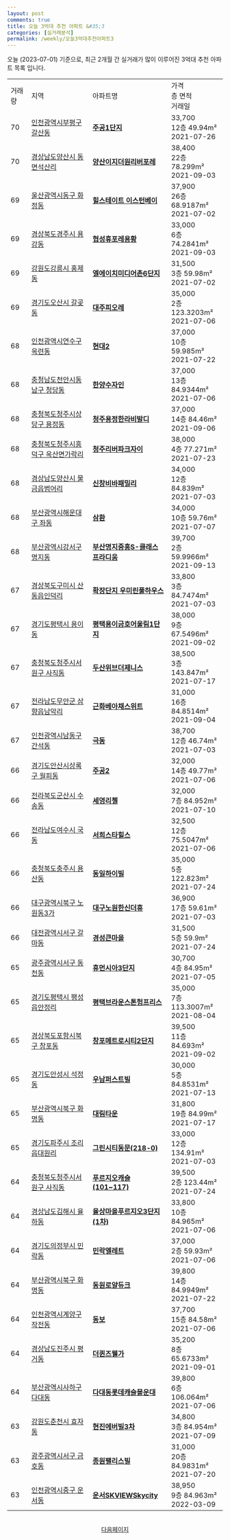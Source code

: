 ```yaml
---
layout: post
comments: true
title: 오늘 3억대 추천 아파트 &#35;3
categories: [실거래분석]
permalink: /weekly/오늘3억대추천아파트3
---
```


오늘 (2023-07-01) 기준으로, 최근 2개월 간 실거래가 많이 이루어진 3억대 추천 아파트 목록 입니다.

<table class="sortable">
  <tr>
    <td>거래량</td>
    <td>지역</td>
    <td>아파트명</td>
    <td>가격<br>층 면적<br>거래일</td>
  </tr>

  <tr class="item">
    <td>70</td>
    <td><a href="/apt/인천광역시부평구갈산동">인천광역시부평구 갈산동</a></td>
    <td style="font-weight: bold;"><a href="/apt/인천광역시부평구갈산동주공1단지">주공1단지</a></td>
    <td>33,700<br>12층  49.94m²<br>2021-07-26</td>
  </tr>

  <tr class="item">
    <td>70</td>
    <td><a href="/apt/경상남도양산시동면석산리">경상남도양산시 동면석산리</a></td>
    <td style="font-weight: bold;"><a href="/apt/경상남도양산시동면석산리양산이지더원리버포레">양산이지더원리버포레</a></td>
    <td>38,400<br>22층  78.299m²<br>2021-09-03</td>
  </tr>

  <tr class="item">
    <td>69</td>
    <td><a href="/apt/울산광역시동구화정동">울산광역시동구 화정동</a></td>
    <td style="font-weight: bold;"><a href="/apt/울산광역시동구화정동힐스테이트이스턴베이">힐스테이트 이스턴베이</a></td>
    <td>37,900<br>26층  68.9187m²<br>2021-07-02</td>
  </tr>

  <tr class="item">
    <td>69</td>
    <td><a href="/apt/경상북도경주시용강동">경상북도경주시 용강동</a></td>
    <td style="font-weight: bold;"><a href="/apt/경상북도경주시용강동협성휴포레용황">협성휴포레용황</a></td>
    <td>33,000<br>6층  74.2841m²<br>2021-09-03</td>
  </tr>

  <tr class="item">
    <td>69</td>
    <td><a href="/apt/강원도강릉시홍제동">강원도강릉시 홍제동</a></td>
    <td style="font-weight: bold;"><a href="/apt/강원도강릉시홍제동엘에이치미디어촌6단지">엘에이치미디어촌6단지</a></td>
    <td>31,500<br>3층  59.98m²<br>2021-07-02</td>
  </tr>

  <tr class="item">
    <td>69</td>
    <td><a href="/apt/경기도오산시갈곶동">경기도오산시 갈곶동</a></td>
    <td style="font-weight: bold;"><a href="/apt/경기도오산시갈곶동대주피오레">대주피오레</a></td>
    <td>35,000<br>2층  123.3203m²<br>2021-07-06</td>
  </tr>

  <tr class="item">
    <td>68</td>
    <td><a href="/apt/인천광역시연수구옥련동">인천광역시연수구 옥련동</a></td>
    <td style="font-weight: bold;"><a href="/apt/인천광역시연수구옥련동현대2">현대2</a></td>
    <td>37,000<br>10층  59.985m²<br>2021-07-22</td>
  </tr>

  <tr class="item">
    <td>68</td>
    <td><a href="/apt/충청남도천안시동남구청당동">충청남도천안시동남구 청당동</a></td>
    <td style="font-weight: bold;"><a href="/apt/충청남도천안시동남구청당동한양수자인">한양수자인</a></td>
    <td>37,000<br>13층  84.9344m²<br>2021-07-06</td>
  </tr>

  <tr class="item">
    <td>68</td>
    <td><a href="/apt/충청북도청주시상당구용정동">충청북도청주시상당구 용정동</a></td>
    <td style="font-weight: bold;"><a href="/apt/충청북도청주시상당구용정동청주용정한라비발디">청주용정한라비발디</a></td>
    <td>37,000<br>14층  84.46m²<br>2021-09-06</td>
  </tr>

  <tr class="item">
    <td>68</td>
    <td><a href="/apt/충청북도청주시흥덕구옥산면가락리">충청북도청주시흥덕구 옥산면가락리</a></td>
    <td style="font-weight: bold;"><a href="/apt/충청북도청주시흥덕구옥산면가락리청주리버파크자이">청주리버파크자이</a></td>
    <td>38,000<br>4층  77.271m²<br>2021-07-23</td>
  </tr>

  <tr class="item">
    <td>68</td>
    <td><a href="/apt/경상남도양산시물금읍범어리">경상남도양산시 물금읍범어리</a></td>
    <td style="font-weight: bold;"><a href="/apt/경상남도양산시물금읍범어리신창비바패밀리">신창비바패밀리</a></td>
    <td>34,000<br>12층  84.839m²<br>2021-07-03</td>
  </tr>

  <tr class="item">
    <td>68</td>
    <td><a href="/apt/부산광역시해운대구좌동">부산광역시해운대구 좌동</a></td>
    <td style="font-weight: bold;"><a href="/apt/부산광역시해운대구좌동삼환">삼환</a></td>
    <td>34,000<br>10층  59.76m²<br>2021-07-07</td>
  </tr>

  <tr class="item">
    <td>68</td>
    <td><a href="/apt/부산광역시강서구명지동">부산광역시강서구 명지동</a></td>
    <td style="font-weight: bold;"><a href="/apt/부산광역시강서구명지동부산명지중흥S-클래스프라디움">부산명지중흥S-클래스프라디움</a></td>
    <td>39,700<br>2층  59.9966m²<br>2021-09-13</td>
  </tr>

  <tr class="item">
    <td>67</td>
    <td><a href="/apt/경상북도구미시산동읍인덕리">경상북도구미시 산동읍인덕리</a></td>
    <td style="font-weight: bold;"><a href="/apt/경상북도구미시산동읍인덕리확장단지우미린풀하우스">확장단지 우미린풀하우스</a></td>
    <td>33,800<br>3층  84.7474m²<br>2021-07-03</td>
  </tr>

  <tr class="item">
    <td>67</td>
    <td><a href="/apt/경기도평택시용이동">경기도평택시 용이동</a></td>
    <td style="font-weight: bold;"><a href="/apt/경기도평택시용이동평택용이금호어울림1단지">평택용이금호어울림1단지</a></td>
    <td>38,000<br>9층  67.5496m²<br>2021-09-02</td>
  </tr>

  <tr class="item">
    <td>67</td>
    <td><a href="/apt/충청북도청주시서원구사직동">충청북도청주시서원구 사직동</a></td>
    <td style="font-weight: bold;"><a href="/apt/충청북도청주시서원구사직동두산위브더제니스">두산위브더제니스</a></td>
    <td>38,500<br>3층  143.847m²<br>2021-07-17</td>
  </tr>

  <tr class="item">
    <td>67</td>
    <td><a href="/apt/전라남도무안군삼향읍남악리">전라남도무안군 삼향읍남악리</a></td>
    <td style="font-weight: bold;"><a href="/apt/전라남도무안군삼향읍남악리근화베아채스위트">근화베아채스위트</a></td>
    <td>31,000<br>16층  84.8514m²<br>2021-09-04</td>
  </tr>

  <tr class="item">
    <td>67</td>
    <td><a href="/apt/인천광역시남동구간석동">인천광역시남동구 간석동</a></td>
    <td style="font-weight: bold;"><a href="/apt/인천광역시남동구간석동극동">극동</a></td>
    <td>38,700<br>12층  46.74m²<br>2021-07-03</td>
  </tr>

  <tr class="item">
    <td>66</td>
    <td><a href="/apt/경기도안산시상록구월피동">경기도안산시상록구 월피동</a></td>
    <td style="font-weight: bold;"><a href="/apt/경기도안산시상록구월피동주공2">주공2</a></td>
    <td>32,000<br>14층  49.77m²<br>2021-07-06</td>
  </tr>

  <tr class="item">
    <td>66</td>
    <td><a href="/apt/전라북도군산시수송동">전라북도군산시 수송동</a></td>
    <td style="font-weight: bold;"><a href="/apt/전라북도군산시수송동세영리첼">세영리첼</a></td>
    <td>32,000<br>7층  84.952m²<br>2021-07-10</td>
  </tr>

  <tr class="item">
    <td>66</td>
    <td><a href="/apt/전라남도여수시국동">전라남도여수시 국동</a></td>
    <td style="font-weight: bold;"><a href="/apt/전라남도여수시국동서희스타힐스">서희스타힐스</a></td>
    <td>32,500<br>12층  75.5047m²<br>2021-07-06</td>
  </tr>

  <tr class="item">
    <td>66</td>
    <td><a href="/apt/충청북도충주시용산동">충청북도충주시 용산동</a></td>
    <td style="font-weight: bold;"><a href="/apt/충청북도충주시용산동동일하이빌">동일하이빌</a></td>
    <td>35,000<br>5층  122.823m²<br>2021-07-24</td>
  </tr>

  <tr class="item">
    <td>66</td>
    <td><a href="/apt/대구광역시북구노원동3가">대구광역시북구 노원동3가</a></td>
    <td style="font-weight: bold;"><a href="/apt/대구광역시북구노원동3가대구노원한신더휴">대구노원한신더휴</a></td>
    <td>36,900<br>17층  59.61m²<br>2021-07-03</td>
  </tr>

  <tr class="item">
    <td>66</td>
    <td><a href="/apt/대전광역시서구갈마동">대전광역시서구 갈마동</a></td>
    <td style="font-weight: bold;"><a href="/apt/대전광역시서구갈마동경성큰마을">경성큰마을</a></td>
    <td>31,500<br>5층  59.9m²<br>2021-07-24</td>
  </tr>

  <tr class="item">
    <td>65</td>
    <td><a href="/apt/광주광역시서구동천동">광주광역시서구 동천동</a></td>
    <td style="font-weight: bold;"><a href="/apt/광주광역시서구동천동휴먼시아3단지">휴먼시아3단지</a></td>
    <td>30,700<br>4층  84.95m²<br>2021-07-05</td>
  </tr>

  <tr class="item">
    <td>65</td>
    <td><a href="/apt/경기도평택시팽성읍안정리">경기도평택시 팽성읍안정리</a></td>
    <td style="font-weight: bold;"><a href="/apt/경기도평택시팽성읍안정리평택브라운스톤험프리스">평택브라운스톤험프리스</a></td>
    <td>35,000<br>7층  113.3007m²<br>2021-08-04</td>
  </tr>

  <tr class="item">
    <td>65</td>
    <td><a href="/apt/경상북도포항시북구창포동">경상북도포항시북구 창포동</a></td>
    <td style="font-weight: bold;"><a href="/apt/경상북도포항시북구창포동창포메트로시티2단지">창포메트로시티2단지</a></td>
    <td>39,500<br>11층  84.693m²<br>2021-09-02</td>
  </tr>

  <tr class="item">
    <td>65</td>
    <td><a href="/apt/경기도안성시석정동">경기도안성시 석정동</a></td>
    <td style="font-weight: bold;"><a href="/apt/경기도안성시석정동우남퍼스트빌">우남퍼스트빌</a></td>
    <td>30,000<br>5층  84.8531m²<br>2021-07-13</td>
  </tr>

  <tr class="item">
    <td>65</td>
    <td><a href="/apt/부산광역시북구화명동">부산광역시북구 화명동</a></td>
    <td style="font-weight: bold;"><a href="/apt/부산광역시북구화명동대림타운">대림타운</a></td>
    <td>31,800<br>19층  84.99m²<br>2021-07-17</td>
  </tr>

  <tr class="item">
    <td>65</td>
    <td><a href="/apt/경기도파주시조리읍대원리">경기도파주시 조리읍대원리</a></td>
    <td style="font-weight: bold;"><a href="/apt/경기도파주시조리읍대원리그린시티동문(218-0)">그린시티동문(218-0)</a></td>
    <td>33,000<br>12층  134.91m²<br>2021-07-03</td>
  </tr>

  <tr class="item">
    <td>64</td>
    <td><a href="/apt/충청북도청주시서원구사직동">충청북도청주시서원구 사직동</a></td>
    <td style="font-weight: bold;"><a href="/apt/충청북도청주시서원구사직동푸르지오캐슬(101~117)">푸르지오캐슬(101~117)</a></td>
    <td>39,500<br>2층  123.44m²<br>2021-07-24</td>
  </tr>

  <tr class="item">
    <td>64</td>
    <td><a href="/apt/경상남도김해시율하동">경상남도김해시 율하동</a></td>
    <td style="font-weight: bold;"><a href="/apt/경상남도김해시율하동율상마을푸르지오3단지(1차)">율상마을푸르지오3단지(1차)</a></td>
    <td>33,800<br>10층  84.965m²<br>2021-07-06</td>
  </tr>

  <tr class="item">
    <td>64</td>
    <td><a href="/apt/경기도의정부시민락동">경기도의정부시 민락동</a></td>
    <td style="font-weight: bold;"><a href="/apt/경기도의정부시민락동민락엘레트">민락엘레트</a></td>
    <td>37,000<br>2층  59.93m²<br>2021-07-06</td>
  </tr>

  <tr class="item">
    <td>64</td>
    <td><a href="/apt/부산광역시북구화명동">부산광역시북구 화명동</a></td>
    <td style="font-weight: bold;"><a href="/apt/부산광역시북구화명동동원로얄듀크">동원로얄듀크</a></td>
    <td>39,800<br>14층  84.9949m²<br>2021-07-22</td>
  </tr>

  <tr class="item">
    <td>64</td>
    <td><a href="/apt/인천광역시계양구작전동">인천광역시계양구 작전동</a></td>
    <td style="font-weight: bold;"><a href="/apt/인천광역시계양구작전동동보">동보</a></td>
    <td>37,700<br>15층  84.58m²<br>2021-07-06</td>
  </tr>

  <tr class="item">
    <td>64</td>
    <td><a href="/apt/경상남도진주시평거동">경상남도진주시 평거동</a></td>
    <td style="font-weight: bold;"><a href="/apt/경상남도진주시평거동더퀸즈웰가">더퀸즈웰가</a></td>
    <td>35,200<br>8층  65.6733m²<br>2021-09-01</td>
  </tr>

  <tr class="item">
    <td>64</td>
    <td><a href="/apt/부산광역시사하구다대동">부산광역시사하구 다대동</a></td>
    <td style="font-weight: bold;"><a href="/apt/부산광역시사하구다대동다대동롯데캐슬몰운대">다대동롯데캐슬몰운대</a></td>
    <td>39,800<br>6층  106.064m²<br>2021-07-06</td>
  </tr>

  <tr class="item">
    <td>63</td>
    <td><a href="/apt/강원도춘천시효자동">강원도춘천시 효자동</a></td>
    <td style="font-weight: bold;"><a href="/apt/강원도춘천시효자동현진에버빌3차">현진에버빌3차</a></td>
    <td>34,800<br>3층  84.954m²<br>2021-07-09</td>
  </tr>

  <tr class="item">
    <td>63</td>
    <td><a href="/apt/광주광역시서구금호동">광주광역시서구 금호동</a></td>
    <td style="font-weight: bold;"><a href="/apt/광주광역시서구금호동종원팰리스빌">종원팰리스빌</a></td>
    <td>31,000<br>20층  84.9831m²<br>2021-07-20</td>
  </tr>

  <tr class="item">
    <td>63</td>
    <td><a href="/apt/인천광역시중구운서동">인천광역시중구 운서동</a></td>
    <td style="font-weight: bold;"><a href="/apt/인천광역시중구운서동운서SKVIEWSkycity">운서SKVIEWSkycity</a></td>
    <td>38,950<br>9층  84.963m²<br>2022-03-09</td>
  </tr>

  <tr>
      <script async src="https://pagead2.googlesyndication.com/pagead/js/adsbygoogle.js?client=ca-pub-3485438051770037"
          crossorigin="anonymous"></script>
      <ins class="adsbygoogle"
          style="display:block"
          data-ad-format="fluid"
          data-ad-layout-key="-fb+5w+4e-db+86"
          data-ad-client="ca-pub-3485438051770037"
          data-ad-slot="1827090281"></ins>
      <script>
          (adsbygoogle = window.adsbygoogle || []).push({});
      </script>
  </tr>
    
</table>

<br>
<center><a href="/weekly/오늘3억대추천아파트">다음페이지</a></center>
<br><br>
